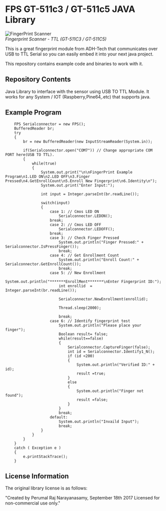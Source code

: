 FPS GT-511c3 / GT-511c5  JAVA Library
=========================
![FingerPrint Scanner](https://dlnmh9ip6v2uc.cloudfront.net/images/products/1/1/7/9/2/11792-01_medium.jpg)  
*Fingerprint Scanner - TTL (GT-511C3 / GT-511C5)*

This is a great fingerprint module from ADH-Tech that communicates over USB to TTL Serial so you can easily embed it into your next java project.

This repository contains example code and binaries to work with it.

Repository Contents
-------------------
Java Library to interface with the sensor using USB TO TTL Module. It works for any System / IOT (Raspberry,Pine64,.etc) that supports java.

Example Program
--------------
        FPS Serialconnector = new FPS();
    	BufferedReader br;
        try
        {
        	br = new BufferedReader(new InputStreamReader(System.in));
        	 
        	if(Serialconnector.open("COM7")) // Change appropriate COM PORT here(USB TO TTL).
        	{
        		while(true)
        		{
        			System.out.print("\n\nFingerPrint Example Program\n1.LED ON\n2.LED OFF\n3.Finger Pressed\n4.GetEnrollCount\n5.Enroll New Fingerprint\n6.Identity\n");
        			System.out.print("Enter Input:");
        			
        			int input = Integer.parseInt(br.readLine());
        			
        			switch(input)
        			{
        				case 1: // Cmos LED ON
        					Serialconnector.LEDON();
    					break;
        				case 2: // Cmos LED OFF
        					Serialconnector.LEDOFF();
    					break;
        				case 3: // Check Finger Pressed
        					System.out.println("Finger Pressed:" + Serialconnector.IsPressFinger());
        					break;
        				case 4: // Get Enrollment Count
        					System.out.println("Enroll Count:" + Serialconnector.GetEnrollCount());
        					break;
        				case 5: // New Enrollment
        					System.out.println("*******EnrollMent*******\nEnter Fingerprint ID:");
        					int enrollid  = Integer.parseInt(br.readLine());
        					
        					Serialconnector.NewEnrollment(enrollid);
        					
        					Thread.sleep(2000);
        					
        					break;
        				case 6: // Identify fingerprint test
        					System.out.println("Please place your finger");
        					Boolean result= false;
        					while(result==false)
        					{
        						Serialconnector.CaptureFinger(false);
        						int id = Serialconnector.Identify1_N();
        						if (id <200)
        						{
        							System.out.println("Verified ID:" + id);
        							result =true;
        						}
        						else
        						{
        							System.out.println("Finger not found");
        							result =false;
        						}
        					}
        					break;
    					default:
    						System.out.println("Invaild Input");
    						break;
        			}
        		}
        	}
        }
        catch ( Exception e )
        {
            e.printStackTrace();
        }


License Information
-------------------

The original library license is as follows:

"Created by Perumal Raj Narayanasamy, September 18th 2017
	Licensed for non-commercial use only."
